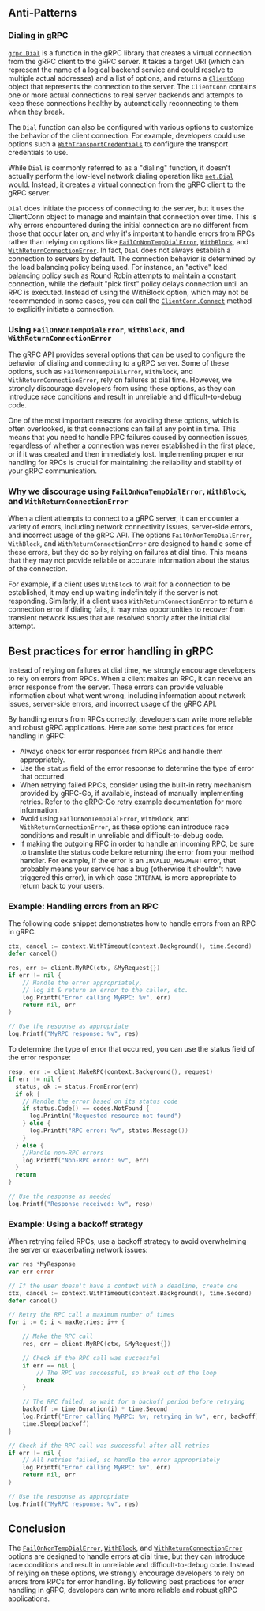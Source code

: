 ## Anti-Patterns

### Dialing in gRPC
[`grpc.Dial`](https://pkg.go.dev/google.golang.org/grpc#Dial) is a function in
the gRPC library that creates a virtual connection from the gRPC client to the
gRPC server.  It takes a target URI (which can represent the name of a logical
backend service and could resolve to multiple actual addresses) and a list of
options, and returns a
[`ClientConn`](https://pkg.go.dev/google.golang.org/grpc#ClientConn) object that
represents the connection to the server. The `ClientConn` contains one or more
actual connections to real server backends and attempts to keep these
connections healthy by automatically reconnecting to them when they break.

The `Dial` function can also be configured with various options to customize the
behavior of the client connection. For example, developers could use options
such a
[`WithTransportCredentials`](https://pkg.go.dev/google.golang.org/grpc#WithTransportCredentials)
to configure the transport credentials to use.

While `Dial` is commonly referred to as a "dialing" function, it doesn't
actually perform the low-level network dialing operation like
[`net.Dial`](https://pkg.go.dev/net#Dial) would.  Instead, it creates a virtual
connection from the gRPC client to the gRPC server.

`Dial` does initiate the process of connecting to the server, but it uses the
ClientConn object to manage and maintain that connection over time. This is why
errors encountered during the initial connection are no different from those
that occur later on, and why it's important to handle errors from RPCs rather
than relying on options like
[`FailOnNonTempDialError`](https://pkg.go.dev/google.golang.org/grpc#FailOnNonTempDialError),
[`WithBlock`](https://pkg.go.dev/google.golang.org/grpc#WithBlock), and
[`WithReturnConnectionError`](https://pkg.go.dev/google.golang.org/grpc#WithReturnConnectionError).
In fact, `Dial` does not always establish a connection to servers by default.
The connection behavior is determined by the load balancing policy being used.
For instance, an "active" load balancing policy such as Round Robin attempts to
maintain a constant connection, while the default "pick first" policy delays
connection until an RPC is executed. Instead of using the WithBlock option, which
may not be recommended in some cases, you can call the
[`ClientConn.Connect`](https://pkg.go.dev/google.golang.org/grpc#ClientConn.Connect)
method to explicitly initiate a connection.

### Using `FailOnNonTempDialError`, `WithBlock`, and `WithReturnConnectionError`

The gRPC API provides several options that can be used to configure the behavior
of dialing and connecting to a gRPC server. Some of these options, such as
`FailOnNonTempDialError`, `WithBlock`, and `WithReturnConnectionError`, rely on
failures at dial time. However, we strongly discourage developers from using
these options, as they can introduce race conditions and result in unreliable
and difficult-to-debug code.

One of the most important reasons for avoiding these options, which is often
overlooked, is that connections can fail at any point in time. This means that
you need to handle RPC failures caused by connection issues, regardless of
whether a connection was never established in the first place, or if it was
created and then immediately lost.  Implementing proper error handling for RPCs
is crucial for maintaining the reliability and stability of your gRPC
communication.

###  Why we discourage using `FailOnNonTempDialError`, `WithBlock`, and `WithReturnConnectionError`

When a client attempts to connect to a gRPC server, it can encounter a variety
of errors, including network connectivity issues, server-side errors, and
incorrect usage of the gRPC API. The options `FailOnNonTempDialError`,
`WithBlock`, and `WithReturnConnectionError` are designed to handle some of
these errors, but they do so by relying on failures at dial time. This means
that they may not provide reliable or accurate information about the status of
the connection.

For example, if a client uses `WithBlock` to wait for a connection to be
established, it may end up waiting indefinitely if the server is not responding.
Similarly, if a client uses `WithReturnConnectionError` to return a connection
error if dialing fails, it may miss opportunities to recover from transient
network issues that are resolved shortly after the initial dial attempt.

## Best practices for error handling in gRPC

Instead of relying on failures at dial time, we strongly encourage developers to
rely on errors from RPCs. When a client makes an RPC, it can receive an error
response from the server. These errors can provide valuable information about
what went wrong, including information about network issues, server-side errors,
and incorrect usage of the gRPC API.

By handling errors from RPCs correctly, developers can write more reliable and
robust gRPC applications. Here are some best practices for error handling in
gRPC:

- Always check for error responses from RPCs and handle them appropriately.
- Use the `status` field of the error response to determine the type of error that
  occurred.
- When retrying failed RPCs, consider using the built-in retry mechanism
  provided by gRPC-Go, if available, instead of manually implementing retries.
  Refer to the [gRPC-Go retry example
  documentation](https://github.com/grpc/grpc-go/blob/master/examples/features/retry/README.md)
  for more information.
- Avoid using `FailOnNonTempDialError`, `WithBlock`, and
  `WithReturnConnectionError`, as these options can introduce race conditions and
  result in unreliable and difficult-to-debug code.
- If making the outgoing RPC in order to handle an incoming RPC, be sure to
  translate the status code before returning the error from your method handler.
  For example, if the error is an `INVALID_ARGUMENT` error, that probably means
  your service has a bug (otherwise it shouldn't have triggered this error), in
  which case `INTERNAL` is more appropriate to return back to your users.

### Example: Handling errors from an RPC

The following code snippet demonstrates how to handle errors from an RPC in
gRPC:

```go
ctx, cancel := context.WithTimeout(context.Background(), time.Second)
defer cancel()

res, err := client.MyRPC(ctx, &MyRequest{})
if err != nil {
    // Handle the error appropriately,
    // log it & return an error to the caller, etc.
    log.Printf("Error calling MyRPC: %v", err)
    return nil, err
}

// Use the response as appropriate
log.Printf("MyRPC response: %v", res)
```

To determine the type of error that occurred, you can use the status field of
the error response:


```go
resp, err := client.MakeRPC(context.Background(), request)
if err != nil {
  status, ok := status.FromError(err)
  if ok {
    // Handle the error based on its status code
    if status.Code() == codes.NotFound {
      log.Println("Requested resource not found")
    } else {
      log.Printf("RPC error: %v", status.Message())
    }
  } else {
    //Handle non-RPC errors
    log.Printf("Non-RPC error: %v", err)
  }
  return
}

// Use the response as needed
log.Printf("Response received: %v", resp)
```

### Example: Using a backoff strategy


When retrying failed RPCs, use a backoff strategy to avoid overwhelming the
server or exacerbating network issues:


```go
var res *MyResponse
var err error

// If the user doesn't have a context with a deadline, create one
ctx, cancel := context.WithTimeout(context.Background(), time.Second)
defer cancel()

// Retry the RPC call a maximum number of times
for i := 0; i < maxRetries; i++ {

    // Make the RPC call
    res, err = client.MyRPC(ctx, &MyRequest{})

    // Check if the RPC call was successful
    if err == nil {
        // The RPC was successful, so break out of the loop
        break
    }

    // The RPC failed, so wait for a backoff period before retrying
    backoff := time.Duration(i) * time.Second
    log.Printf("Error calling MyRPC: %v; retrying in %v", err, backoff)
    time.Sleep(backoff)
}

// Check if the RPC call was successful after all retries
if err != nil {
    // All retries failed, so handle the error appropriately
    log.Printf("Error calling MyRPC: %v", err)
    return nil, err
}

// Use the response as appropriate
log.Printf("MyRPC response: %v", res)
```


## Conclusion

The
[`FailOnNonTempDialError`](https://pkg.go.dev/google.golang.org/grpc#FailOnNonTempDialError),
[`WithBlock`](https://pkg.go.dev/google.golang.org/grpc#WithBlock), and
[`WithReturnConnectionError`](https://pkg.go.dev/google.golang.org/grpc#WithReturnConnectionError)
options are designed to handle errors at dial time, but they can introduce race
conditions and result in unreliable and difficult-to-debug code. Instead of
relying on these options, we strongly encourage developers to rely on errors
from RPCs for error handling. By following best practices for error handling in
gRPC, developers can write more reliable and robust gRPC applications.
